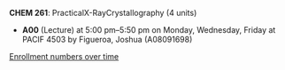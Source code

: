 **CHEM 261**: PracticalX-RayCrystallography (4 units)

- **A00** (Lecture) at 5:00 pm–5:50 pm on Monday, Wednesday, Friday at PACIF 4503 by Figueroa, Joshua (A08091698)

[Enrollment numbers over time](./CHEM261.tsv)
